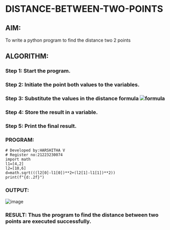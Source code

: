 # DISTANCE-BETWEEN-TWO-POINTS

## AIM:
To write a python program to find the distance two 2 points
## ALGORITHM:
### Step 1: Start the program.
### Step 2: Initiate the point both values to the variables.
### Step 3: Substitute the values in the distance formula  ![formula](/formula.JPG)
### Step 4: Store the result in a variable.
### Step 5: Print the final result.
### PROGRAM:
```
# Developed by:HARSHITHA V
# Register no:21223230074
import math
l1=[4,2]
l2=[10,6]
d=math.sqrt(((l2[0]-l1[0])**2+(l2[1]-l1[1])**2))
print(f"{d:.2f}")
```
### OUTPUT:
![image](https://github.com/user-attachments/assets/8b2495f2-cc6a-43b7-b946-6b9a28c49923)

### RESULT: Thus the program to find the distance between two points are executed successfully.
